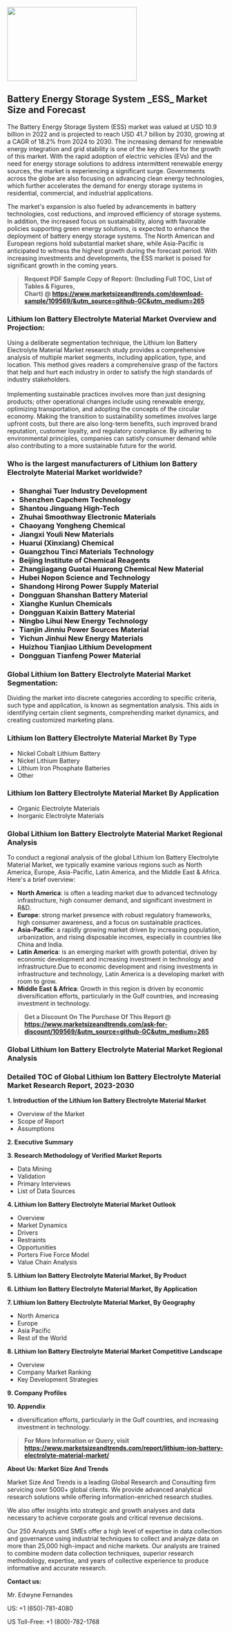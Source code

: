 <p><img class="alignnone size-medium wp-image-20088" src="https://ffe5etoiles.com/wp-content/uploads/2024/12/MST1-300x171.png" alt="" width="300" height="171" /></p><h2>Battery Energy Storage System _ESS_ Market Size and Forecast</h2><p>The Battery Energy Storage System (ESS) market was valued at USD 10.9 billion in 2022 and is projected to reach USD 41.7 billion by 2030, growing at a CAGR of 18.2% from 2024 to 2030. The increasing demand for renewable energy integration and grid stability is one of the key drivers for the growth of this market. With the rapid adoption of electric vehicles (EVs) and the need for energy storage solutions to address intermittent renewable energy sources, the market is experiencing a significant surge. Governments across the globe are also focusing on advancing clean energy technologies, which further accelerates the demand for energy storage systems in residential, commercial, and industrial applications. </p><p>The market's expansion is also fueled by advancements in battery technologies, cost reductions, and improved efficiency of storage systems. In addition, the increased focus on sustainability, along with favorable policies supporting green energy solutions, is expected to enhance the deployment of battery energy storage systems. The North American and European regions hold substantial market share, while Asia-Pacific is anticipated to witness the highest growth during the forecast period. With increasing investments and developments, the ESS market is poised for significant growth in the coming years.</p></p><blockquote id="" class=""><strong>Request PDF Sample Copy of Report: (Including Full TOC, List of Tables &amp; Figures, Chart)&nbsp;@&nbsp;<strong><a href="https://www.marketsizeandtrends.com/download-sample/109569/&utm_source=github-GC&utm_medium=265" target="_blank">https://www.marketsizeandtrends.com/download-sample/109569/&utm_source=github-GC&utm_medium=265</a></strong></strong></blockquote><h3 id="" class="">Lithium Ion Battery Electrolyte Material Market&nbsp;Overview and Projection:</h3><p id="" class="">Using a deliberate segmentation technique, the Lithium Ion Battery Electrolyte Material Market research study provides a comprehensive analysis of multiple market segments, including application, type, and location. This method gives readers a comprehensive grasp of the factors that help and hurt each industry in order to satisfy the high standards of industry stakeholders. <br /> <br />Implementing sustainable practices involves more than just designing products; other operational changes include using renewable energy, optimizing transportation, and adopting the concepts of the circular economy. Making the transition to sustainability sometimes involves large upfront costs, but there are also long-term benefits, such improved brand reputation, customer loyalty, and regulatory compliance. By adhering to environmental principles, companies can satisfy consumer demand while also contributing to a more sustainable future for the world.</p><h3 id="" class="">Who is the largest manufacturers of&nbsp;Lithium Ion Battery Electrolyte Material Market worldwide?</h3><h3 class=""><p><ul><li>Shanghai Tuer Industry Development </li><li> Shenzhen Capchem Technology </li><li> Shantou Jinguang High-Tech </li><li> Zhuhai Smoothway Electronic Materials </li><li> Chaoyang Yongheng Chemical </li><li> Jiangxi Youli New Materials </li><li> Huarui (Xinxiang) Chemical </li><li> Guangzhou Tinci Materials Technology </li><li> Beijing Institute of Chemical Reagents </li><li> Zhangjiagang Guotai Huarong Chemical New Material </li><li> Hubei Nopon Science and Technology </li><li> Shandong Hirong Power Supply Material </li><li> Dongguan Shanshan Battery Material </li><li> Xianghe Kunlun Chemicals </li><li> Dongguan Kaixin Battery Material </li><li> Ningbo Lihui New Energy Technology </li><li> Tianjin Jinniu Power Sources Material </li><li> Yichun Jinhui New Energy Materials </li><li> Huizhou Tianjiao Lithium Development </li><li> Dongguan Tianfeng Power Material</li></ul></p></h3><h3 id="" class="">Global&nbsp;Lithium Ion Battery Electrolyte Material Market Segmentation:</h3><p id="" class="">Dividing the market into discrete categories according to specific criteria, such type and application, is known as segmentation analysis. This aids in identifying certain client segments, comprehending market dynamics, and creating customized marketing plans.</p><h3 id="" class="">Lithium Ion Battery Electrolyte Material Market&nbsp;By Type</h3><p><p><ul><li>Nickel Cobalt Lithium Battery </li><li> Nickel Lithium Battery </li><li> Lithium Iron Phosphate Batteries </li><li> Other</p></li></ul></p></p><h3 id="" class="">Lithium Ion Battery Electrolyte Material Market&nbsp;By Application</h3><p class=""><p><ul><li>Organic Electrolyte Materials </li><li> Inorganic Electrolyte Materials</li></ul></p></p><h3 id="" class="">Global Lithium Ion Battery Electrolyte Material Market Regional Analysis</h3><p id="" class="">To conduct a regional analysis of the global Lithium Ion Battery Electrolyte Material Market, we typically examine various regions such as North America, Europe, Asia-Pacific, Latin America, and the Middle East &amp; Africa. Here's a brief overview:</p><ul><li><strong>North America</strong>: is often a leading market due to advanced technology infrastructure, high consumer demand, and significant investment in R&amp;D.</li><li><strong>Europe</strong>: strong market presence with robust regulatory frameworks, high consumer awareness, and a focus on sustainable practices.</li><li><strong>Asia-Pacific</strong>: a rapidly growing market driven by increasing population, urbanization, and rising disposable incomes, especially in countries like China and India.</li><li><strong>Latin America</strong>: is an emerging market with growth potential, driven by economic development and increasing investment in technology and infrastructure.Due to economic development and rising investments in infrastructure and technology, Latin America is a developing market with room to grow.</li><li><strong>Middle East &amp; Africa</strong>: Growth in this region is driven by economic diversification efforts, particularly in the Gulf countries, and increasing investment in technology.</li></ul><blockquote id="" class=""><strong>Get a Discount On The Purchase Of This Report @ <strong><a href="https://www.marketsizeandtrends.com/ask-for-discount/109569/&utm_source=github-GC&utm_medium=265" target="_blank">https://www.marketsizeandtrends.com/ask-for-discount/109569/&utm_source=github-GC&utm_medium=265</a></strong></strong></blockquote><h3 id="" class="">Global Lithium Ion Battery Electrolyte Material Market Regional Analysis</h3><h3 id="" class="">Detailed TOC of Global Lithium Ion Battery Electrolyte Material Market Research Report, 2023-2030</h3><p id="" class=""><strong>1. Introduction of the Lithium Ion Battery Electrolyte Material Market</strong></p><ul><li>Overview of the Market</li><li>Scope of Report</li><li>Assumptions</li></ul><p id="" class=""><strong>2. Executive Summary</strong></p><p id="" class=""><strong>3. Research Methodology of Verified Market Reports</strong></p><ul><li>Data Mining</li><li>Validation</li><li>Primary Interviews</li><li>List of Data Sources</li></ul><p id="" class=""><strong>4. Lithium Ion Battery Electrolyte Material Market Outlook</strong></p><ul><li>Overview</li><li>Market Dynamics</li><li>Drivers</li><li>Restraints</li><li>Opportunities</li><li>Porters Five Force Model</li><li>Value Chain Analysis</li></ul><p id="" class=""><strong>5. Lithium Ion Battery Electrolyte Material Market, By Product</strong></p><p id="" class=""><strong>6. Lithium Ion Battery Electrolyte Material Market, By Application</strong></p><p id="" class=""><strong>7. Lithium Ion Battery Electrolyte Material Market, By Geography</strong></p><ul><li>North America</li><li>Europe</li><li>Asia Pacific</li><li>Rest of the World</li></ul><p id="" class=""><strong>8. Lithium Ion Battery Electrolyte Material Market Competitive Landscape</strong></p><ul><li>Overview</li><li>Company Market Ranking</li><li>Key Development Strategies</li></ul><p id="" class=""><strong>9. Company Profiles</strong></p><p id="" class=""><strong>10. Appendix</strong></p><ul><li>diversification efforts, particularly in the Gulf countries, and increasing investment in technology.</li></ul><blockquote id="" class=""><strong>For More Information or Query, visit <strong><strong><a href="https://www.marketsizeandtrends.com/report/lithium-ion-battery-electrolyte-material-market/" target="_blank">https://www.marketsizeandtrends.com/report/lithium-ion-battery-electrolyte-material-market/</a></strong></strong></strong></blockquote><p id="" class=""><strong>About Us: Market Size And Trends</strong></p><p id="" class="">Market Size And Trends is a leading Global Research and Consulting firm servicing over 5000+ global clients. We provide advanced analytical research solutions while offering information-enriched research studies.</p><p id="" class="">We also offer insights into strategic and growth analyses and data necessary to achieve corporate goals and critical revenue decisions.</p><p id="" class="">Our 250 Analysts and SMEs offer a high level of expertise in data collection and governance using industrial techniques to collect and analyze data on more than 25,000 high-impact and niche markets. Our analysts are trained to combine modern data collection techniques, superior research methodology, expertise, and years of collective experience to produce informative and accurate research.</p><p id="" class=""><strong>Contact us:</strong></p><p id="" class="">Mr. Edwyne Fernandes</p><p id="" class="">US: +1 (650)-781-4080</p><p id="" class="">US Toll-Free: +1 (800)-782-1768</p>
